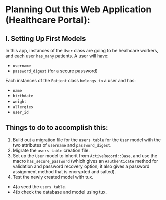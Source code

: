 
# Planning Out this Web Application (Healthcare Portal):

## I. Setting Up First Models 
In this app, instances of the `User` class are going to be healhcare workers, and each user `has_many` patients. A user will have:
* `username` 
* `password_digest` (for a secure password)

Each instances of the `Patient` class `belongs_to` a user and has:
* `name`
* `birthdate`
* `weight`
* `allergies`
* `user_id`
## Things to do to accomplish this:
1) Build out a migration file for the `users table` for the `User` model with the two attributes of `username` and `password_digest`.
2) Migrate the `users table` creation file.
3) Set up the `User` model to inherit from `ActiveRecord::Base`, and use the macro `has_secure_password` (which gives an `#authenticate` method for validation and password recovery option; it also gives a password assignment method that is encrypted and salted).
4) Test the newly created model with tux.
- 4)a seed the `users table.`
- 4)b check the database and model using tux.